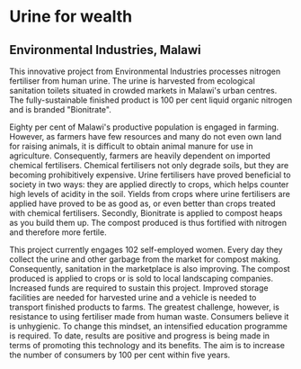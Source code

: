 # Urine for wealth

## Environmental Industries, Malawi

This innovative project from Environmental Industries processes nitrogen
fertiliser from human urine. The urine is harvested from ecological
sanitation toilets situated in crowded markets in Malawi's urban
centres. The fully-sustainable finished product is 100 per cent liquid
organic nitrogen and is branded "Bionitrate".

Eighty per cent of Malawi's productive population is engaged in farming.
However, as farmers have few resources and many do not even own land for
raising animals, it is difficult to obtain animal manure for use in
agriculture. Consequently, farmers are heavily dependent on imported
chemical fertilisers. Chemical fertilisers not only degrade soils, but
they are becoming prohibitively expensive. Urine fertilisers have proved
beneficial to society in two ways: they are applied directly to crops,
which helps counter high levels of acidity in the soil. Yields from
crops where urine fertilisers are applied have proved to be as good as,
or even better than crops treated with chemical fertilisers. Secondly,
Bionitrate is applied to compost heaps as you build them up. The compost
produced is thus fortified with nitrogen and therefore more fertile.

This project currently engages 102 self-employed women. Every day they
collect the urine and other garbage from the market for compost making.
Consequently, sanitation in the marketplace is also improving. The
compost produced is applied to crops or is sold to local landscaping
companies. Increased funds are required to sustain this project.
Improved storage facilities are needed for harvested urine and a vehicle
is needed to transport finished products to farms. The greatest
challenge, however, is resistance to using fertiliser made from human
waste. Consumers believe it is unhygienic. To change this mindset, an
intensified education programme is required. To date, results are
positive and progress is being made in terms of promoting this
technology and its benefits. The aim is to increase the number of
consumers by 100 per cent within five years.
